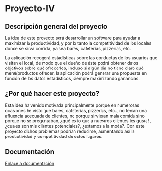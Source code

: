 # Proyecto-IV

## Descripción general del proyecto
La idea de este proyecto será desarrollar un software para ayudar a maximizar la productividad, y por lo tanto la competitividad de los locales
donde se sirva comida, ya sea bares, cafeterías, pizzerías, etc.

La aplicación recogerá estadísticas sobre las conductas de los usuarios que visitan el local, de modo que el dueño de éste podrá obtener datos 
objetivos sobre qué ofrecerles, incluso si algún día no tiene claro qué menú/productos ofrecer, la aplicación podrá generar una propuesta en función de 
los datos estadísticos, siempre maximizando ganancias.

## ¿Por qué hacer este proyecto?
Esta idea ha venido motivada principalmente porque en numerosas ocasiones he visto que bares, cafeterías, pizzerías, etc.., no 
tenían una afluencia adecuada de clientes, no porque sirvieran mala comida sino porque no se preguntaban, ¿qué es lo que a 
nuestros clientes les gusta?, ¿cuales son mis clientes potenciales?, ¿estamos a la moda?. Con este proyecto dichos problemas 
podrían reducirse, aumentando así la productividad y competitividad de estos lugares.

## Documentación
[Enlace a documentación](docs/documentacion.md)